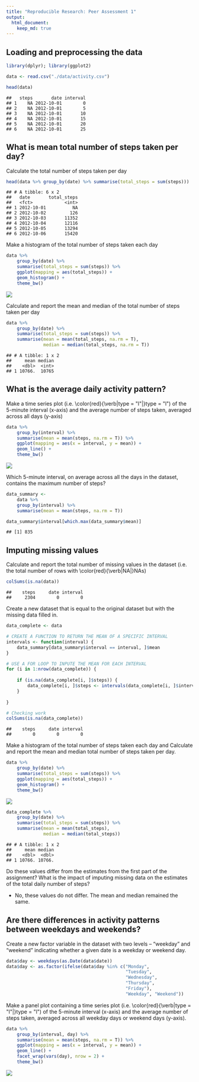 ```yaml
---
title: "Reproducible Research: Peer Assessment 1"
output: 
  html_document:
    keep_md: true
---
```


## Loading and preprocessing the data

```r
library(dplyr); library(ggplot2)
```


```r
data <- read.csv("./data/activity.csv")
```


```r
head(data)
```

```
##   steps       date interval
## 1    NA 2012-10-01        0
## 2    NA 2012-10-01        5
## 3    NA 2012-10-01       10
## 4    NA 2012-10-01       15
## 5    NA 2012-10-01       20
## 6    NA 2012-10-01       25
```

## What is mean total number of steps taken per day?
Calculate the total number of steps taken per day


```r
head(data %>% group_by(date) %>% summarise(total_steps = sum(steps)))
```

```
## # A tibble: 6 x 2
##   date       total_steps
##   <fct>            <int>
## 1 2012-10-01          NA
## 2 2012-10-02         126
## 3 2012-10-03       11352
## 4 2012-10-04       12116
## 5 2012-10-05       13294
## 6 2012-10-06       15420
```

Make a histogram of the total number of steps taken each day


```r
data %>% 
    group_by(date) %>% 
    summarise(total_steps = sum(steps)) %>% 
    ggplot(mapping = aes(total_steps)) + 
    geom_histogram() + 
    theme_bw()
```

<img src="PA1_template_files/figure-html/unnamed-chunk-5-1.png" style="display: block; margin: auto;" />

Calculate and report the mean and median of the total number of steps taken per day


```r
data %>% 
    group_by(date) %>% 
    summarise(total_steps = sum(steps)) %>% 
    summarise(mean = mean(total_steps, na.rm = T),
              median = median(total_steps, na.rm = T))
```

```
## # A tibble: 1 x 2
##     mean median
##    <dbl>  <int>
## 1 10766.  10765
```

## What is the average daily activity pattern?
Make a time series plot (i.e. \color{red}{\verb|type = "l"|}type = "l") of the 5-minute interval (x-axis) and the average number of steps taken, averaged across all days (y-axis)


```r
data %>% 
    group_by(interval) %>% 
    summarise(mean = mean(steps, na.rm = T)) %>% 
    ggplot(mapping = aes(x = interval, y = mean)) + 
    geom_line() +
    theme_bw()
```

<img src="PA1_template_files/figure-html/unnamed-chunk-7-1.png" style="display: block; margin: auto;" />

Which 5-minute interval, on average across all the days in the dataset, contains the maximum number of steps?


```r
data_summary <- 
    data %>% 
    group_by(interval) %>% 
    summarise(mean = mean(steps, na.rm = T))

data_summary$interval[which.max(data_summary$mean)]
```

```
## [1] 835
```

## Imputing missing values
Calculate and report the total number of missing values in the dataset (i.e. the total number of rows with \color{red}{\verb|NA|}NAs)


```r
colSums(is.na(data))
```

```
##    steps     date interval 
##     2304        0        0
```

Create a new dataset that is equal to the original dataset but with the missing data filled in.


```r
data_complete <- data 

# CREATE A FUNCTION TO RETURN THE MEAN OF A SPECIFIC INTERVAL
intervals <- function(interval) {
    data_summary[data_summary$interval == interval, ]$mean
}

# USE A FOR LOOP TO INPUTE THE MEAN FOR EACH INTERVAL
for (i in 1:nrow(data_complete)) {
    
    if (is.na(data_complete[i, ]$steps)) {
        data_complete[i, ]$steps <- intervals(data_complete[i, ]$interval)
    }
    
}
```


```r
# Checking work
colSums(is.na(data_complete))
```

```
##    steps     date interval 
##        0        0        0
```

Make a histogram of the total number of steps taken each day and Calculate and report the mean and median total number of steps taken per day. 


```r
data %>% 
    group_by(date) %>% 
    summarise(total_steps = sum(steps)) %>% 
    ggplot(mapping = aes(total_steps)) + 
    geom_histogram() + 
    theme_bw()
```

<img src="PA1_template_files/figure-html/unnamed-chunk-12-1.png" style="display: block; margin: auto;" />


```r
data_complete %>% 
    group_by(date) %>% 
    summarise(total_steps = sum(steps)) %>% 
    summarise(mean = mean(total_steps),
              median = median(total_steps))
```

```
## # A tibble: 1 x 2
##     mean median
##    <dbl>  <dbl>
## 1 10766. 10766.
```

Do these values differ from the estimates from the first part of the assignment? What is the impact of imputing missing data on the estimates of the total daily number of steps?

* No, these values do not differ. The mean and median remained the same.

## Are there differences in activity patterns between weekdays and weekends?
Create a new factor variable in the dataset with two levels – “weekday” and “weekend” indicating whether a given date is a weekday or weekend day.


```r
data$day <- weekdays(as.Date(data$date))
data$day <- as.factor(ifelse(data$day %in% c("Monday",
                                             "Tuesday", 
                                             "Wednesday",
                                             "Thursday", 
                                             "Friday"), 
                                             "Weekday", "Weekend"))
```

Make a panel plot containing a time series plot (i.e. \color{red}{\verb|type = "l"|}type = "l") of the 5-minute interval (x-axis) and the average number of steps taken, averaged across all weekday days or weekend days (y-axis).


```r
data %>% 
    group_by(interval, day) %>% 
    summarise(mean = mean(steps, na.rm = T)) %>% 
    ggplot(mapping = aes(x = interval, y = mean)) +
    geom_line() + 
    facet_wrap(vars(day), nrow = 2) +
    theme_bw()
```

<img src="PA1_template_files/figure-html/unnamed-chunk-15-1.png" style="display: block; margin: auto;" />
